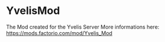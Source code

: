 # YvelisMod
The Mod created for the Yvelis Server
More informations here: https://mods.factorio.com/mod/Yvelis_Mod
